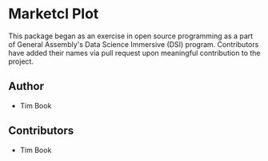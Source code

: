 # Marketcl Plot

This package began as an exercise in open source programming as a part of General Assembly's Data Science Immersive (DSI) program. Contributors have added their names via pull request upon meaningful contribution to the project.

## Author
* Tim Book

## Contributors
* Tim Book
